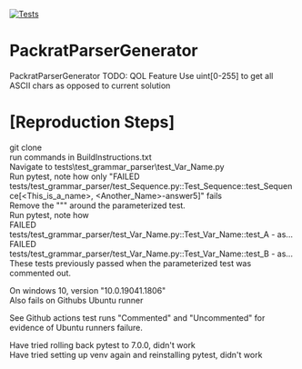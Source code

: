 [![Tests](https://github.com/TimMeiwald/PackratParserGenerator/actions/workflows/PackratParserGenerator.yml/badge.svg)](https://github.com/TimMeiwald/PackratParserGenerator/actions/workflows/PackratParserGenerator.yml)
# PackratParserGenerator
PackratParserGenerator
TODO: QOL Feature Use uint[0-255] to get all ASCII chars as opposed to current solution  


# [Reproduction Steps]
git clone <repo>    
run commands in BuildInstructions.txt      
Navigate to tests\test_grammar_parser\test_Var_Name.py     
Run pytest, note how only "FAILED tests/test_grammar_parser/test_Sequence.py::Test_Sequence::test_Sequence[<This_is_a_name>, <Another_Name>-answer5]" fails    
Remove the """ around the parameterized test.     
Run pytest, note how     
   FAILED tests/test_grammar_parser/test_Var_Name.py::Test_Var_Name::test_A - as...    
   FAILED tests/test_grammar_parser/test_Var_Name.py::Test_Var_Name::test_B - as...    
These tests previously passed when the parameterized test was commented out.     
  
 On windows 10, version "10.0.19041.1806"    
 Also fails on Githubs Ubuntu runner    
 
 See Github actions test runs "Commented" and "Uncommented" for evidence of Ubuntu runners failure. 
   
 Have tried rolling back pytest to 7.0.0, didn't work    
 Have tried setting up venv again and reinstalling pytest, didn't work    
 

